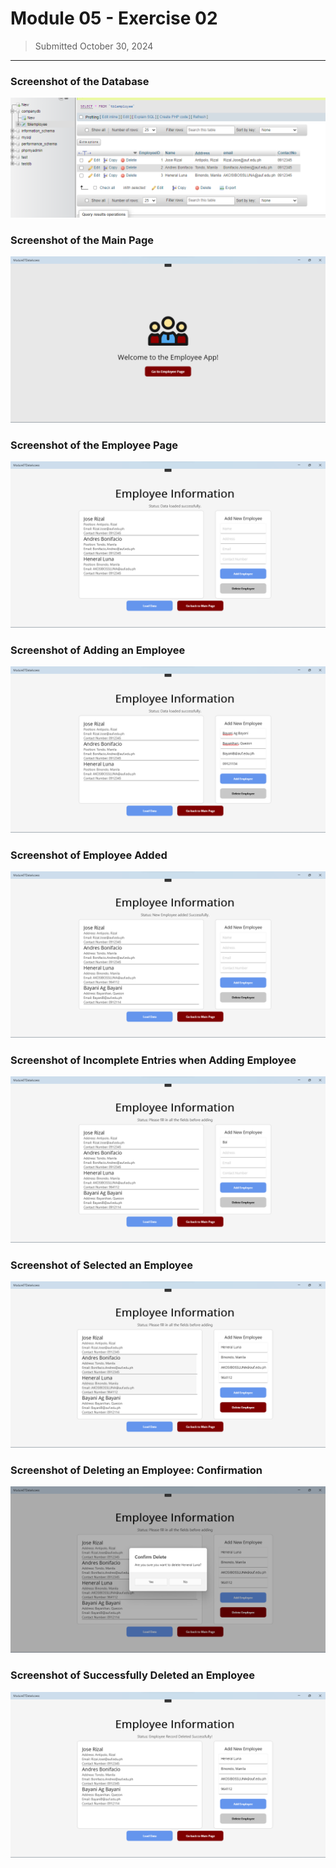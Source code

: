 # Module 05 - Exercise 02
> Submitted October 30, 2024

---

### Screenshot of the Database
![](Screenshot/0-Database.png)

### Screenshot of the Main Page
![](Screenshot/1-Main.png)

### Screenshot of the Employee Page
![](Screenshot/2-EmployeePage.png)

### Screenshot of Adding an Employee
![](Screenshot/3-AddEmployeeEntry.png)

### Screenshot of Employee Added
![](Screenshot/4-EmployeAdded.png)

### Screenshot of Incomplete Entries when Adding Employee
![](Screenshot/5-EmployeAddIncompleteEntry.png)

### Screenshot of Selected an Employee
![](Screenshot/6-EmployeeSelected.png)

### Screenshot of Deleting an Employee: Confirmation
![](Screenshot/7-EmployeeDeleteConfirmation.png)

### Screenshot of Successfully Deleted an Employee
![](Screenshot/8-EmployeeDeleted.png)